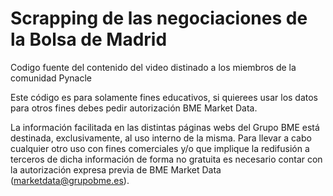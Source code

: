 # Scrapping de las negociaciones de la Bolsa de Madrid

Codigo fuente del contenido del video distinado a los miembros de la comunidad Pynacle

Este código es para solamente fines educativos, si quierees usar los datos para otros fines debes pedir autorización  BME Market Data.


La información facilitada en las distintas páginas webs del Grupo BME está destinada, exclusivamente, al uso interno de la misma. 
Para llevar a cabo cualquier otro uso con fines comerciales y/o que implique la redifusión a terceros de dicha información de forma no gratuita es necesario contar con la autorización expresa previa de BME Market Data (marketdata@grupobme.es).





